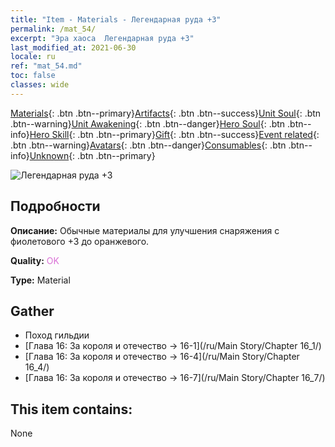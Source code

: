 ```yaml
---
title: "Item - Materials - Легендарная руда +3"
permalink: /mat_54/
excerpt: "Эра хаоса  Легендарная руда +3"
last_modified_at: 2021-06-30
locale: ru
ref: "mat_54.md"
toc: false
classes: wide
---
```

 [Materials](/ItemsRU/){: .btn .btn--primary}[Artifacts](/ItemsRU/Artifacts/){: .btn .btn--success}[Unit Soul](/ItemsRU/UnitSoul/){: .btn .btn--warning}[Unit Awakening](/ItemsRU/UnitAwakening/){: .btn .btn--danger}[Hero Soul](/ItemsRU/HeroSoul/){: .btn .btn--info}[Hero Skill](/ItemsRU/HeroSkill/){: .btn .btn--primary}[Gift](/ItemsRU/Gift/){: .btn .btn--success}[Event related](/ItemsRU/Events/){: .btn .btn--warning}[Avatars](/ItemsRU/Avatars/){: .btn .btn--danger}[Consumables](/ItemsRU/Consumables/){: .btn .btn--info}[Unknown](/ItemsRU/Unknown/){: .btn .btn--primary}

 ![Легендарная руда +3](/images/t/i_cailiao_kuangshi2.png)

## Подробности
 **Описание:** Обычные материалы для улучшения снаряжения c фиолетового +3 до оранжевого.

 **Quality:** <span style="color: #DA70D6">OK</span>

 **Type:** Material

## Gather

*    Поход гильдии 
*    [Глава 16: За короля и отечество -> 16-1](/ru/Main Story/Chapter 16_1/) 
*    [Глава 16: За короля и отечество -> 16-4](/ru/Main Story/Chapter 16_4/) 
*    [Глава 16: За короля и отечество -> 16-7](/ru/Main Story/Chapter 16_7/) 

## This item contains:

  None

